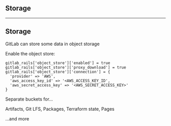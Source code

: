 <!-- .slide: id="gitlab_storage" class="vertical-center" -->

<i class="fa-duotone fa-database fa-8x fa-duotone-colors-inverted" style="float: right; color: grey;"></i>

## Storage

---

## Storage

<i class="fa-duotone fa-database fa-4x fa-duotone-colors-inverted" style="float: right;"></i>

GitLab can store some data in object storage [<i class="fa-solid fa-arrow-up-right-from-square"></i>](https://docs.gitlab.com/ee/administration/object_storage.html)

Enable the object store:

```
gitlab_rails['object_store']['enabled'] = true
gitlab_rails['object_store']['proxy_download'] = true
gitlab_rails['object_store']['connection'] = {
  'provider' => 'AWS',
  'aws_access_key_id' => '<AWS_ACCESS_KEY_ID',
  'aws_secret_access_key' => '<AWS_SECRET_ACCESS_KEY>'
}
```

Separate buckets for...

Artifacts, Git LFS, Packages, Terraform state, Pages

...and more <i class="fa-solid fa-face-smile-wink"></i>
